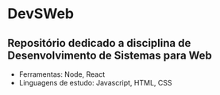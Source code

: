 # DevSWeb

## Repositório dedicado a disciplina de Desenvolvimento de Sistemas para Web
- Ferramentas: Node, React
- Linguagens de estudo: Javascript, HTML, CSS